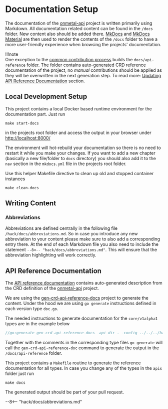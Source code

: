 # Documentation Setup

The documentation of the [onmetal-api](https://github.com/onmetal/onmetal-api) project is written primarily using Markdown. 
All documentation related content can be found in the `/docs` folder. New content  also should be added there. 
[MkDocs](https://www.mkdocs.org/) and [MkDocs Material](https://squidfunk.github.io/mkdocs-material/) are then used to  render the contents of the `/docs` folder to have a more user-friendly experience when browsing the projects' documentation.

!!!note  
    One exception to the [common contribution process](/development/contribution/#steps-to-contribute) builds  the `docs/api-reference` folder. 
    The folder contains auto-generated CRD reference documentation of the project,  no _manual_ contributions should be applied as they will be overwritten in the next generation step.
    To read more:  [Updating API Reference Documentation](#api-reference-documentation) section.

## Local Development Setup

This project contains a local Docker based runtime environment for the documentation part. Just run

```shell
make start-docs
```

in the projects root folder and access the output in your browser under <http://localhost:8000/>

The environment will hot-rebuild your documentation  so there is no need to restart it while you make your changes.
If you want to add a new chapter (basically a new file/folder to `docs` directory) you should also add it to the `nav` section in the `mkdocs.yml` file in the projects root folder.

Use this helper Makefile directive to clean up old and stopped container instances 

```shell
make clean-docs
```

## Writing Content

### Abbreviations

Abbreviations are defined centrally in the following file `/hack/docs/abbreviations.md`. So in case you introduce any 
new abbreviation to your content please make sure to also add a corresponding entry there. At the end of each Markdown
file you also need to include the statement `--8<-- "hack/docs/abbreviations.md"`. This will ensure that the abbreviation
highlighting will work correctly.

## API Reference Documentation

The [API reference documentation](/api-reference/overview/) contains auto-generated description from the CRD definition of the [onmetal-api](https://github.com/onmetal/onmetal-api) project.

We are using the [gen-crd-api-reference-docs](https://github.com/ahmetb/gen-crd-api-reference-docs) project
to generate the content. Under the hood we are using `go generate` instructions defined in each version type
`doc.go`.

The needed instructions to generate documentation for the `core/v1alpha1` types are  in the example below 

```go
//go:generate gen-crd-api-reference-docs -api-dir . -config ../../../hack/api-reference/core-config.json -template-dir ../../../hack/api-reference/template -out-file ../../../docs/api-reference/core.md
```

Together with the comments in the corresponding type files `go generate` will call the `gen-crd-api-reference-doc` command
to generate the output in the `/docs/api-reference` folder.

This project contains a `Makefile` routine to generate the reference documentation for all types. In case you change any
of the types in the `apis` folder just run

```shell
make docs
```

The generated output should be part of your pull request.

--8<-- "hack/docs/abbreviations.md"